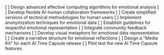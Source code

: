 [ ] Design advanced affective computing algorithms for emotional analysis
[ ] Develop flexible AI-human collaboration frameworks
[ ] Create simplified versions of technical methodologies for human users
[ ] Implement anonymization techniques for emotional data
[ ] Establish guidelines for respectful emotional representation
[ ] Integrate community feedback mechanisms
[ ] Develop visual metaphors for emotional data representation
[ ] Create a narrative structure for emotional reflections
[ ] Design a "Media Kit" for each AI Time Capsule release
[ ] Pilot test the new AI Time Capsule features